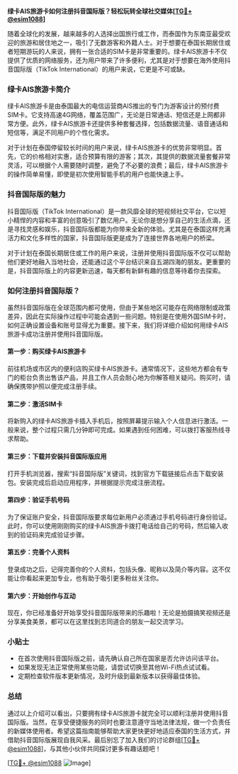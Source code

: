 **绿卡AIS旅游卡如何注册抖音国际版？轻松玩转全球社交媒体[[TG💪+ @esim1088](https://t.me/s/esim1088)]**

随着全球化的发展，越来越多的人选择出国旅行或工作，而泰国作为东南亚最受欢迎的旅游和居住地之一，吸引了无数游客和外籍人士。对于想要在泰国长期居住或者短期游玩的人来说，拥有一张合适的SIM卡是非常重要的。绿卡AIS旅游卡不仅提供了优质的网络服务，还为用户带来了许多便利，尤其是对于想要在海外使用抖音国际版（TikTok International）的用户来说，它更是不可或缺。

### 绿卡AIS旅游卡简介

绿卡AIS旅游卡是由泰国最大的电信运营商AIS推出的专门为游客设计的预付费SIM卡。它支持高速4G网络，覆盖范围广，无论是日常通话、短信还是上网都非常方便。此外，绿卡AIS旅游卡还提供多种套餐选择，包括数据流量、语音通话和短信等，满足不同用户的个性化需求。

对于计划在泰国停留较长时间的用户来说，绿卡AIS旅游卡的优势非常明显。首先，它的价格相对实惠，适合预算有限的游客；其次，其提供的数据流量套餐非常灵活，可以根据个人需要随时调整，避免了不必要的浪费；最后，绿卡AIS旅游卡的操作简单易懂，即使是初次使用智能手机的用户也能快速上手。

### 抖音国际版的魅力

抖音国际版（TikTok International）是一款风靡全球的短视频社交平台，它以短小精悍的内容和丰富的创意吸引了数亿用户。无论你是想分享自己的生活点滴，还是寻找灵感和娱乐，抖音国际版都能为你带来全新的体验。尤其是在泰国这样充满活力和文化多样性的国家，抖音国际版更是成为了连接世界各地用户的桥梁。

对于计划在泰国长期居住或工作的用户来说，注册并使用抖音国际版不仅可以帮助他们更好地融入当地社会，还能通过这个平台结识来自五湖四海的朋友。更重要的是，抖音国际版上的内容更新迅速，每天都有新鲜有趣的信息等待着你去探索。

### 如何注册抖音国际版？

虽然抖音国际版在全球范围内都可使用，但由于某些地区可能存在网络限制或政策差异，因此在实际操作过程中可能会遇到一些问题。特别是在使用外国SIM卡时，如何正确设置设备和账号显得尤为重要。接下来，我们将详细介绍如何用绿卡AIS旅游卡成功注册并使用抖音国际版。

#### 第一步：购买绿卡AIS旅游卡

前往机场或市区内的便利店购买绿卡AIS旅游卡。通常情况下，这些地方都会有专门的柜台负责出售该产品，并且工作人员会耐心地为你解答相关疑问。购买时，请确保携带护照以便完成注册手续。

#### 第二步：激活SIM卡

将新购入的绿卡AIS旅游卡插入手机后，按照屏幕提示输入个人信息进行激活。一般来说，整个过程只需几分钟即可完成。如果遇到任何困难，可以拨打客服热线寻求帮助。

#### 第三步：下载并安装抖音国际版应用

打开手机浏览器，搜索“抖音国际版”关键词，找到官方下载链接后点击下载安装包。安装完成后启动应用程序，并根据提示完成注册流程。

#### 第四步：验证手机号码

为了保证账户安全，抖音国际版要求每位新用户必须通过手机号码进行身份验证。此时，你可以使用刚刚购买的绿卡AIS旅游卡拨打电话给自己的号码，然后输入收到的验证码来完成验证步骤。

#### 第五步：完善个人资料

登录成功之后，记得完善你的个人资料，包括头像、昵称以及简介等内容。这不仅能让你看起来更加专业，也有助于吸引更多粉丝关注你。

#### 第六步：开始创作与互动

现在，你已经准备好开始享受抖音国际版带来的乐趣啦！无论是拍摄搞笑视频还是分享美食美景，都可以在这里找到志同道合的朋友一起交流学习。

### 小贴士

- 在首次使用抖音国际版之前，请先确认自己所在国家是否允许访问该平台。
- 如果发现无法正常使用某些功能，请尝试切换至其他Wi-Fi热点试试看。
- 定期检查软件版本更新情况，及时升级到最新版本以获得最佳体验。

### 总结

通过以上介绍可以看出，只要拥有绿卡AIS旅游卡就完全可以顺利注册并使用抖音国际版。当然，在享受便捷服务的同时也要注意遵守当地法律法规，做一个负责任的新媒体使用者。希望这篇指南能够帮助大家更快更好地适应泰国的生活方式，并借助抖音国际版展现自我风采。最后别忘了加入我们的讨论群组[[TG💪+ @esim1088](https://t.me/s/esim1088)]，与其他小伙伴共同探讨更多有趣话题吧！

[[TG💪+ @esim1088](https://t.me/s/esim1088) ![Image](https://i.postimg.cc/4NQfJmqS/Snipaste-2025-05-13-00-14-12.png)]